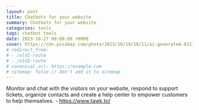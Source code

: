 ```yaml
---
layout: post
title: Chatbots for your website
summary: Chatbots for your website
categories: tools
tags: chatbot tools
date: 2023-10-27 09:09:09 +0000
cover: https://cdn.pixabay.com/photo/2023/10/19/18/11/ai-generated-8327377_1280.png
# redirect_from: 
# - /old1-route
# - /old2-route
# canonical_url: https://example.com
# sitemap: false // don't add it to sitemap
---
```


Monitor and chat with the visitors on your website,
respond to support tickets, organize contacts and create
a help center to empower customers to help themselves. - https://www.tawk.to/